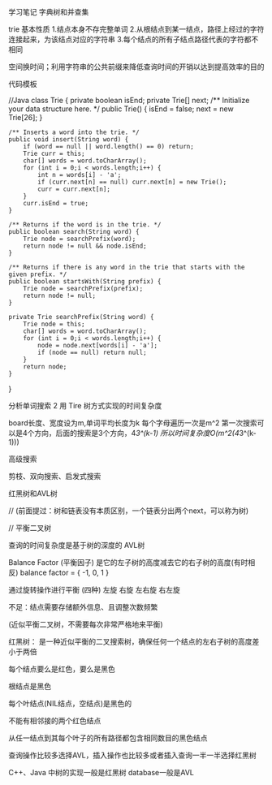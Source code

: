 学习笔记
字典树和并查集

trie
基本性质
1.结点本身不存完整单词
2.从根结点到某一结点，路径上经过的字符连接起来，为该结点对应的字符串
3.每个结点的所有子结点路径代表的字符都不相同

空间换时间；利用字符串的公共前缀来降低查询时间的开销以达到提高效率的目的

代码模板

//Java
class Trie {
    private boolean isEnd;
    private Trie[] next;
    /** Initialize your data structure here. */
    public Trie() {
        isEnd = false;
        next = new Trie[26];
    }

    /** Inserts a word into the trie. */
    public void insert(String word) {
        if (word == null || word.length() == 0) return;
        Trie curr = this;
        char[] words = word.toCharArray();
        for (int i = 0;i < words.length;i++) {
            int n = words[i] - 'a';
            if (curr.next[n] == null) curr.next[n] = new Trie();
            curr = curr.next[n];
        }
        curr.isEnd = true;
    }

    /** Returns if the word is in the trie. */
    public boolean search(String word) {
        Trie node = searchPrefix(word);
        return node != null && node.isEnd;
    }

    /** Returns if there is any word in the trie that starts with the given prefix. */
    public boolean startsWith(String prefix) {
        Trie node = searchPrefix(prefix);
        return node != null;
    }

    private Trie searchPrefix(String word) {
        Trie node = this;
        char[] words = word.toCharArray();
        for (int i = 0;i < words.length;i++) {
            node = node.next[words[i] - 'a'];
            if (node == null) return null;
        }
        return node;
    }
}


分析单词搜索 2 用 Tire 树方式实现的时间复杂度

board长度、宽度设为m,单词平均长度为k
每个字母遍历一次是m^2
第一次搜索可以是4个方向，后面的搜索是3个方向，4*3^(k-1)
所以时间复杂度O(m^2(4*3^(k-1)))

高级搜索

剪枝、双向搜索、启发式搜索


红黑树和AVL树

// (前面提过：树和链表没有本质区别，一个链表分出两个next，可以称为树)

// 平衡二叉树

查询的时间复杂度是基于树的深度的
AVL树

Balance Factor (平衡因子)
是它的左子树的高度减去它的右子树的高度(有时相反) balance factor = { -1, 0, 1 }

通过旋转操作进行平衡 (四种) 左旋 右旋 左右旋 右左旋

不足：结点需要存储额外信息、且调整次数频繁

(近似平衡二叉树，不需要每次非常严格地来平衡)

红黑树：
是一种近似平衡的二叉搜索树，确保任何一个结点的左右子树的高度差小于两倍

每个结点要么是红色，要么是黑色

根结点是黑色

每个叶结点(NIL结点，空结点)是黑色的

不能有相邻接的两个红色结点

从任一结点到其每个叶子的所有路径都包含相同数目的黑色结点

查询操作比较多选择AVL，插入操作也比较多或者插入查询一半一半选择红黑树

C++、Java 中树的实现一般是红黑树  database一般是AVL
